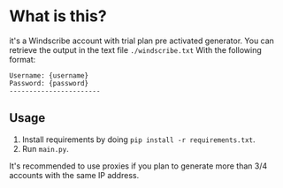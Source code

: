 # What is this?
it's a Windscribe account with trial plan pre activated generator.
You can retrieve the output in the text file ```./windscribe.txt```
With the following format:
```
Username: {username}
Password: {password}
-----------------------
```

Usage
---
1. Install requirements by doing ```pip install -r requirements.txt```.
2. Run ```main.py```.

It's recommended to use proxies if you plan to generate more than 3/4 accounts with the same IP address.
